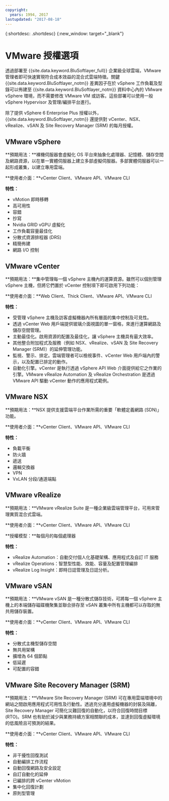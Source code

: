 ```yaml
---
copyright:
  years: 1994, 2017
lastupdated: "2017-08-18"
---
```


{:shortdesc: .shortdesc}
{:new_window: target="_blank"}

# VMware 授權選項 

透過部署至 {{site.data.keyword.BluSoftlayer_full}} 企業級全球雲端，VMware 管理者即可快速實現符合成本效益的混合式雲端特徵。關鍵 {{site.data.keyword.BluSoftlayer_notm}} 差異因子在於 vSphere 工作負載及型錄可以佈建至 {{site.data.keyword.BluSoftlayer_notm}} 資料中心內的 VMware vSphere 環境，而不需要修改 VMware VM 或訪客。這些部署可以使用一般 vSphere Hypervisor 及管理/編排平台進行。

除了提供 vSphere 6 Enterprise Plus 授權以外，{{site.data.keyword.BluSoftlayer_notm}} 還提供對 vCenter、NSX、vRealize、vSAN 及 Site Recovery Manager (SRM) 的每月授權。

## VMware vSphere

**預期用法：**裸機伺服器會虛擬化 OS 平台來抽象化處理器、記憶體、儲存空間及網路資源，以在單一實體伺服器上建立多部虛擬伺服器。多部實體伺服器可以一起形成叢集，以建立專用雲端。

**使用者介面：**vCenter Client、VMware API、VMware CLI

**特性：**
* vMotion 即時移轉
* 高可用性
* 容錯
* 抄寫
* Nvidia GRID vGPU 虛擬化
* 工作負載容量最佳化
* 分散式資源排程器 (DRS)
* 精簡佈建
* 網路 I/O 控制

## VMware vCenter

**預期用法：**集中管理每一個 vSphere 主機內的運算資源。雖然可以個別管理 vSphere 主機，但將它們置於 vCenter 控制項下即可啟用下列功能：

**使用者介面：**Web Client、Thick Client、VMware API、VMware CLI

**特性：**
* 受管理 vSphere 主機及訪客虛擬機器內所有層面的集中控制及可見性。
* 透過 vCenter Web 用戶端提供玻璃介面視圖的單一窗格，來進行運算網路及儲存空間管理。
* 主動最佳化。啟用資源的配置及最佳化，讓 vSphere 主機具有最大效率。
* 其他整合附加程式及服務（例如 NSX、vRealize、vSAN 及 Site Recovery Manager (SRM)）的延伸管理功能。
* 監視、警示、排定。雲端管理者可以檢視事件、vCenter Web 用戶端內的警示，以及配置已排定的動作。
* 自動化引擎。vCenter 是執行透過 vSphere API Web 介面提供給它之作業的引擎。VMware vRealize Automation 及 vRealize Orchestration 是透過 VMware API 驅動 vCenter 動作的應用程式範例。

## VMware NSX

**預期用法：**NSX 提供支援雲端平台作業所需的重要「軟體定義網路 (SDN)」功能。

**使用者介面：**vCenter Client、VMware API、VMware CLI

**特性：**
* 負載平衡
* 防火牆
* 遞送
* 邏輯交換器
* VPN
* VxLAN 分段/通道端點

## VMware vRealize

**預期用法：**VMware vRealize Suite 是一種企業級雲端管理平台，可用來管理異質混合式雲端。

**使用者介面：**vCenter Client、VMware API、VMware CLI

**授權模型：**每個月的每個處理器

**特性：**
* vRealize Automation：自動交付個人化基礎架構、應用程式及自訂 IT 服務
* vRealize Operations：智慧型性能、效能、容量及配置管理編排
* vRealize Log Insight：即時日誌管理及日誌分析。

## VMware vSAN

**預期用法：**VMware vSAN 是一種分散式儲存技術，可將每一個 vSphere 主機上的本端儲存磁碟機聚集並聯合排存至 vSAN 叢集中所有主機都可以存取的無共用儲存裝置。

**使用者介面：**vCenter Client、VMware API、VMware CLI

**特性：**
* 分散式主機型儲存空間
* 無共用架構
* 擴增為 64 個節點
* 低延遲
* 可配置的容錯

## VMware Site Recovery Manager (SRM)

**預期用法：**VMware Site Recovery Manager (SRM) 可在專用雲端環境中的網站之間啟用應用程式可用性及行動性。透過充分運用虛擬機器的封裝及隔離，Site Recovery Manager 可簡化災難回復的自動化，以符合回復時間目標 (RTO)。SRM 也有助於減少與業務持續方案相關聯的成本，並達到回復虛擬環境的低風險且可預測的結果。

**使用者介面：**vCenter Client、VMware API、VMware CLI

**特性：**
* 非干擾性回復測試
* 自動編排工作流程
* 自動回復網路及安全設定
* 自訂自動化的延伸
* 已編排的跨 vCenter vMotion
* 集中化回復計劃
* 原則型管理
